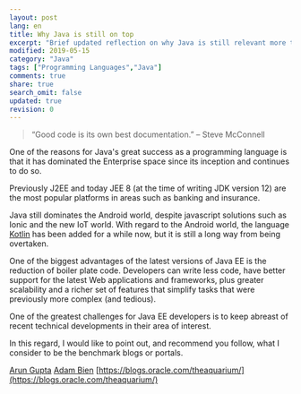 ```yaml
---
layout: post
lang: en
title: Why Java is still on top
excerpt: "Brief updated reflection on why Java is still relevant more than 20 years after its inception"
modified: 2019-05-15
category: "Java"
tags: ["Programming Languages","Java"]
comments: true
share: true
search_omit: false
updated: true
revision: 0
---
```


> “Good code is its own best documentation.”
> – Steve McConnell

One of the reasons for Java's great success as a programming language is that it has dominated the Enterprise space since its inception and continues to do so. 

Previously J2EE and today JEE 8 (at the time of writing JDK version 12) are the most popular platforms in areas such as banking and insurance.

Java still dominates the Android world, despite javascript solutions such as Ionic and the new IoT world. With regard to the Android world, the language [Kotlin](https://kotlinlang.org/) has been added for a while now, but it is still a long way from being overtaken. 

One of the biggest advantages of the latest versions of Java EE is the reduction of boiler plate code. Developers can write less code, have better support for the latest Web applications and frameworks, plus greater scalability and a richer set of features that simplify tasks that were previously more complex (and tedious). 

One of the greatest challenges for Java EE developers is to keep abreast of recent technical developments in their area of interest. 

In this regard, I would like to point out, and recommend you follow, what I consider to be the benchmark blogs or portals. 

[Arun Gupta](http://blog.arungupta.me/)
[Adam Bien](http://adam-bien.com/roller/abien/)
[https://blogs.oracle.com/theaquarium/](https://blogs.oracle.com/theaquarium/)